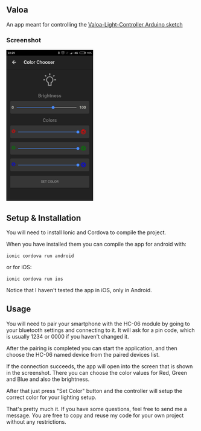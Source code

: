 ## Valoa

An app meant for controlling the [Valoa-Light-Controller Arduino sketch](https://github.com/ErkHal/LedController) 

### Screenshot 
<img src="valoa.png" width="230" height="400">

## Setup & Installation
You will need to install Ionic and Cordova to compile the project.

When you have installed them you can compile the app for android with:
```
ionic cordova run android
```
or for iOS:
```
ionic cordova run ios
```
Notice that I haven't tested the app in iOS, only in Android.

## Usage
You will need to pair your smartphone with the HC-06 module by going to your bluetooth settings
and connecting to it. It will ask for a pin code, which is usually 1234 or 0000 if you haven't changed it.

After the pairing is completed you can start the application, and then choose the HC-06 named device from the
paired devices list.

If the connection succeeds, the app will open into the screen that is shown in the screenshot. There you can choose the color 
values for Red, Green and Blue and also the brightness.

After that just press "Set Color" button and the controller will setup the correct color for your lighting setup.

That's pretty much it. If you have some questions, feel free to send me a message. You are free to copy and reuse my code for your own project without any restrictions.
